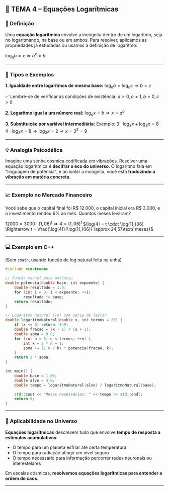 ## 🔹 TEMA 4 – Equações Logarítmicas

### 📘 Definição

Uma **equação logarítmica** envolve a incógnita dentro de um logaritmo, seja no logaritmando, na base ou em ambos. Para resolver, aplicamos as propriedades já estudadas ou usamos a definição de logaritmo:

$\log_a b = x \Rightarrow a^x = b$

---

### 📌 Tipos e Exemplos

**1. Igualdade entre logaritmos de mesma base:**
$\log_a b = \log_a c \Rightarrow b = c$

✅ Lembre-se de verificar as condições de existência: $a > 0, a \ne 1, b > 0, c > 0$

**2. Logaritmo igual a um número real:**
$\log_a x = b \Rightarrow x = a^b$

**3. Substituição por variável intermediária:**
Exemplo:
$3 \cdot \log_3 x + \log_3 x = 8$
$4 \cdot \log_3 x = 8 \Rightarrow \log_3 x = 2 \Rightarrow x = 3^2 = 9$

---

### 💡 Analogia Psicodélica

Imagine uma senha cósmica codificada em vibrações. Resolver uma equação logarítmica é **decifrar o eco do universo**. O logaritmo fala em "linguagem de potência", e ao isolar a incógnita, você está **traduzindo a vibração em matéria concreta**.

---

### 📈 Exemplo no Mercado Financeiro

Você sabe que o capital final foi R\$ 12.000, o capital inicial era R\$ 3.000, e o investimento rendeu 6% ao mês. Quantos meses levaram?

$12000 = 3000 \cdot (1{,}06)^t \Rightarrow 4 = (1{,}06)^t$
$\log(4) = t \cdot \log(1{,}06) \Rightarrow t = \frac{\log(4)}{\log(1{,}06)} \approx 24,57\text{ meses}$

---

### 💻 Exemplo em C++

(Sem `cmath`, usando função de log natural feita na unha)

```cpp
#include <iostream>

// Função manual para potência
double potencia(double base, int expoente) {
    double resultado = 1.0;
    for (int i = 0; i < expoente; ++i)
        resultado *= base;
    return resultado;
}

// Logaritmo natural (ln) com série de Taylor
double logaritmoNatural(double x, int termos = 20) {
    if (x <= 0) return -1e9;
    double fracao = (x - 1) / (x + 1);
    double soma = 0.0;
    for (int n = 0; n < termos; ++n) {
        int k = 2 * n + 1;
        soma += (1.0 / k) * potencia(fracao, k);
    }
    return 2 * soma;
}

int main() {
    double base = 1.06;
    double alvo = 4.0;
    double tempo = logaritmoNatural(alvo) / logaritmoNatural(base);

    std::cout << "Meses necessários: " << tempo << std::endl;
    return 0;
}
```

---

### 🌌 Aplicabilidade no Universo

**Equações logarítmicas** descrevem tudo que envolve **tempo de resposta a estímulos acumulativos**:

* O tempo para um planeta esfriar até certa temperatura
* O tempo para radiação atingir um nível seguro
* O tempo necessário para informação percorrer redes neuronais ou interestelares

Em escalas cósmicas, **resolvemos equações logarítmicas para entender a ordem do caos**.

---
